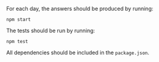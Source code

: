 For each day, the answers should be produced by running:

```
npm start
```

The tests should be run by running:

```
npm test
```

All dependencies should be included in the `package.json`.
